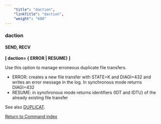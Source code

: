 ```yaml
---
    "title": "daction",
    "linkTitle": "daction",
    "weight": "600"
---
```

### daction

#### SEND, RECV

****[ daction= { <span class="underline">ERROR</span> &#124; RESUME} ]****

Use this option to manage erroneous duplicate file transfers.

- ERROR: creates a new file transfer with STATE=K and DIAGI=432 and writes an error message in the log. In synchronous mode returns DIAGI=432
- RESUME: in synchronous mode returns identifiers (IDT and IDTU) of the already existing file transfer

See also [DUPLICAT](../duplicat).

[Return to Command index](../../)

